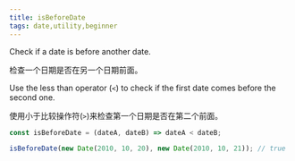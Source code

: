 ```yaml
---
title: isBeforeDate
tags: date,utility,beginner
---
```


Check if a date is before another date.

检查一个日期是否在另一个日期前面。

Use the less than operator (`<`) to check if the first date comes before the second one.

使用小于比较操作符(`>`)来检查第一个日期是否在第二个前面。

```js
const isBeforeDate = (dateA, dateB) => dateA < dateB;
```

```js
isBeforeDate(new Date(2010, 10, 20), new Date(2010, 10, 21)); // true
```
